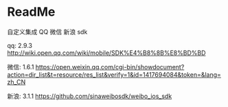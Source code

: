 # ReadMe
自定义集成 QQ 微信 新浪 sdk

qq: 2.9.3 http://wiki.open.qq.com/wiki/mobile/SDK%E4%B8%8B%E8%BD%BD

微信: 1.6.1 https://open.weixin.qq.com/cgi-bin/showdocument?action=dir_list&t=resource/res_list&verify=1&id=1417694084&token=&lang=zh_CN

新浪: 3.1.1 https://github.com/sinaweibosdk/weibo_ios_sdk

